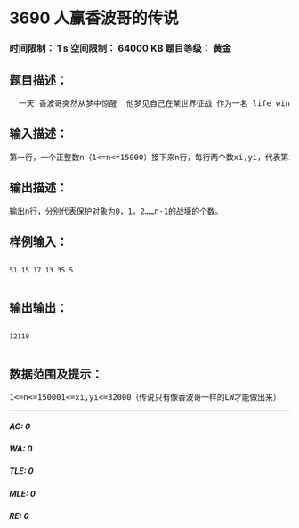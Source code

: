 # 3690 人赢香波哥的传说   
### 时间限制： 1 s     空间限制： 64000 KB     题目等级： 黄金  
## 题目描述：  

<pre>
  一天 香波哥突然从梦中惊醒  他梦见自己在某世界征战 作为一名 life winner 他必须保证自己赢得胜利再去赢取公主小z    敌军拥有n个神奇的炮台 但这个炮台只能杀死在它左下方的香波哥小弟（好没用的炮台） 然而敌方炮台还拥有一个猥琐的能力 叫做保护炮台 保护范围也和它的攻击范围相同  不过在香波哥完美的打炮技术下肯定能解决所有的敌军。  这时香波哥想到要找出敌方最强的炮台。（即保护炮台最多的炮台）  而香波哥的好朋（ji）友 wj大爷能给他的帮助就是告诉香波哥敌方n个炮台的坐标xi，yi  可是香波哥小学算术没学好 只能求助你：  要你求出保护炮台个数为 0 ，1，2......n-1 的炮台的个数
</pre>
  
  
## 输入描述：  

<pre>
第一行，一个正整数n（1<=n<=15000）接下来n行，每行两个数xi,yi，代表第i个点的坐标（1<=xi,yi<=32000）注意：可能包含多重炮台的情况（即有数个点在同一坐标）
</pre>
  
  
## 输出描述：  

<pre>
输出n行，分别代表保护对象为0，1，2……n-1的战壕的个数。
</pre>
  
  
## 样例输入：  

<pre><code>
51 15 17 13 35 5  

</code></pre>
  
  
## 输出输出：  

<pre><code>
12110  

</code></pre>
  
  
## 数据范围及提示：  

<pre>
1<=n<=150001<=xi,yi<=32000（传说只有像香波哥一样的LW才能做出来）
</pre>
  
  
***  

##### AC: 0  
##### WA: 0  
##### TLE: 0  
##### MLE: 0  
##### RE: 0  
